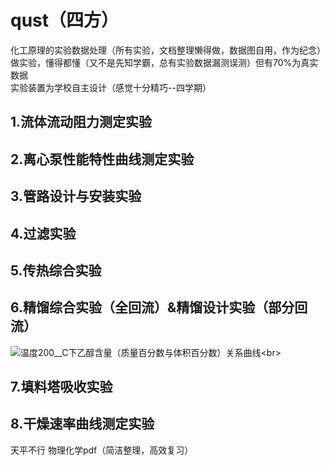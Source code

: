 # qust（四方）
化工原理的实验数据处理（所有实验，文档整理懒得做，数据图自用，作为纪念）<br>
做实验，懂得都懂（又不是先知学霸，总有实验数据漏测误测）但有70%为真实数据<br>
实验装置为学校自主设计（感觉十分精巧--四学期）<br>

##  1.流体流动阻力测定实验







## 2.离心泵性能特性曲线测定实验





## 3.管路设计与安装实验




## 4.过滤实验




## 5.传热综合实验


## 6.精馏综合实验（全回流）&精馏设计实验（部分回流）

![温度20$0__C$下乙醇含量（质量百分数与体积百分数）关系曲线]("https://github.com/Taylorzing/--qust/blob/main/%E5%AE%9E%E9%AA%8C/%E9%83%A8%E5%88%86%E7%B2%BE%E9%A6%8F%E4%B8%8E%E5%85%A8%E5%9B%9E%E6%B5%81/IMG_20221205_090852.jpg")<br>


## 7.填料塔吸收实验



## 8.干燥速率曲线测定实验
   天平不行
物理化学pdf（简洁整理，高效复习）
